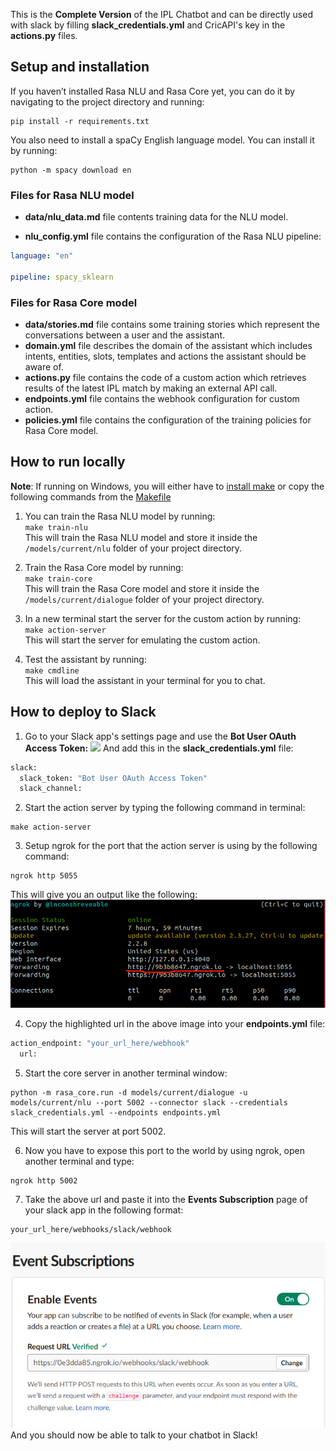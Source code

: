 
This is the **Complete Version** of the IPL Chatbot and can be directly used with slack by filling **slack_credentials.yml** and CricAPI's key in the **actions.py** files.

## Setup and installation

If you haven’t installed Rasa NLU and Rasa Core yet, you can do it by navigating to the project directory and running:  
```
pip install -r requirements.txt
```

You also need to install a spaCy English language model. You can install it by running:

```
python -m spacy download en
```

### Files for Rasa NLU model

- **data/nlu_data.md** file contents training data for the NLU model.
	
- **nlu_config.yml** file contains the configuration of the Rasa NLU pipeline:  
```yaml
language: "en"

pipeline: spacy_sklearn
```	

### Files for Rasa Core model

- **data/stories.md** file contains some training stories which represent the conversations between a user and the assistant. 
- **domain.yml** file describes the domain of the assistant which includes intents, entities, slots, templates and actions the assistant should be aware of.  
- **actions.py** file contains the code of a custom action which retrieves results of the latest IPL match by making an external API call.
- **endpoints.yml** file contains the webhook configuration for custom action.  
- **policies.yml** file contains the configuration of the training policies for Rasa Core model.

## How to run locally

**Note**: If running on Windows, you will either have to [install make](http://gnuwin32.sourceforge.net/packages/make.htm) or copy the following commands from the [Makefile](https://github.com/RasaHQ/starter-pack-rasa-stack/blob/master/Makefile)

1. You can train the Rasa NLU model by running:  
```make train-nlu```  
This will train the Rasa NLU model and store it inside the `/models/current/nlu` folder of your project directory.

2. Train the Rasa Core model by running:  
```make train-core```  
This will train the Rasa Core model and store it inside the `/models/current/dialogue` folder of your project directory.

3. In a new terminal start the server for the custom action by running:  
```make action-server```  
This will start the server for emulating the custom action.

4. Test the assistant by running:  
```make cmdline```  
This will load the assistant in your terminal for you to chat.

## How to deploy to Slack

1. Go to your Slack app's settings page and use the **Bot User OAuth Access Token:** 
![](../images/bot_token.png)
And add this in the **slack_credentials.yml** file:

```python
slack:
  slack_token: "Bot User OAuth Access Token"
  slack_channel: 
```

2. Start the action server by typing the following command in terminal:

```
make action-server
```

3. Setup ngrok for the port that the action server is using by the following command:

```
ngrok http 5055
```

This will give you an output like the following:
![](../images/ngrok_action.png)

4. Copy the highlighted url in the above image into your **endpoints.yml** file:

```python
action_endpoint: "your_url_here/webhook"
  url: 
```

5. Start the core server in another terminal window:

```
python -m rasa_core.run -d models/current/dialogue -u models/current/nlu --port 5002 --connector slack --credentials slack_credentials.yml --endpoints endpoints.yml
```

This will start the server at port 5002.

6. Now you have to expose this port to the world by using ngrok, open another terminal and type:

```
ngrok http 5002
```

7. Take the above url and paste it into the **Events Subscription** page of your slack app in the following format:

```
your_url_here/webhooks/slack/webhook
```

![](../images/event_subs.png)
And you should now be able to talk to your chatbot in Slack!
